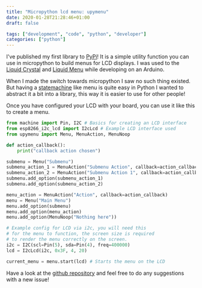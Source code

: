 ```yaml
---
title: "Micropython lcd menu: upymenu"
date: 2020-01-28T21:28:46+01:00
draft: false

tags: ["development", "code", "python", "developer"]
categories: ["python"]
---
```


I've published my first library to [PyPi](https://pypi.org/project/upymenu/)! It is a simple utility function you can use in micropython to build menus for LCD displays. I was used to the [Liquid Crystal](https://github.com/arduino-libraries/LiquidCrystal) and [Liquid Menu](https://github.com/VaSe7u/LiquidMenu) while developing on an Arduino. 

When I made the switch towards micropython I saw no such thing existed. But having a [statemachine](https://www.wikiwand.com/en/Finite-state_machine) like menu is quite easy in Python I wanted to abstract it a bit into a library, this way it is easier to use for other people! 

Once you have configured your LCD with your board, you can use it like this to create a menu. 

```python
from machine import Pin, I2C # Basics for creating an LCD interface
from esp8266_i2c_lcd import I2cLcd # Example LCD interface used
from upymenu import Menu, MenuAction, MenuNoop

def action_callback():
    print("callback action chosen")

submenu = Menu("Submenu")
submenu_action_1 = MenuAction("Submenu Action", callback=action_callback)
submenu_action_2 = MenuAction("Submenu Action 1", callback=action_callback)
submenu.add_option(submenu_action_1)
submenu.add_option(submenu_action_2)

menu_action = MenuAction("Action", callback=action_callback)
menu = Menu("Main Menu")
menu.add_option(submenu)
menu.add_option(menu_action)
menu.add_option(MenuNoop("Nothing here"))

# Example config for LCD via i2c, you will need this 
# for the menu to function, the screen size is required
# to render the menu correctly on the screen.
i2c = I2C(scl=Pin(5), sda=Pin(4), freq=400000)
lcd = I2cLcd(i2c, 0x3F, 4, 20)

current_menu = menu.start(lcd) # Starts the menu on the LCD
```

Have a look at the [github repository](https://github.com/jplattel/upymenu) and feel free to do any suggestions with a new issue! 